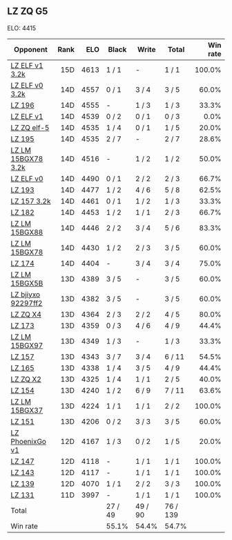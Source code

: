 ## LZ ZQ G5 ##

ELO: 4415

Opponent | Rank | ELO | Black | Write | Total | Win rate
---------|-----:|----:|-------|-------|-------|-------:
[LZ ELF v1 3.2k](LZ%20ELF%20v1%203.2k.md) | 15D | 4613 | 1 / 1 | - | 1 / 1 | 100.0%
[LZ ELF v0 3.2k](LZ%20ELF%20v0%203.2k.md) | 14D | 4557 | 0 / 1 | 3 / 4 | 3 / 5 | 60.0%
[LZ 196](LZ%20196.md) | 14D | 4555 | - | 1 / 3 | 1 / 3 | 33.3%
[LZ ELF v1](LZ%20ELF%20v1.md) | 14D | 4539 | 0 / 2 | 0 / 1 | 0 / 3 | 0.0%
[LZ ZQ elf-5](LZ%20ZQ%20elf-5.md) | 14D | 4535 | 1 / 4 | 0 / 1 | 1 / 5 | 20.0%
[LZ 195](LZ%20195.md) | 14D | 4535 | 2 / 7 | - | 2 / 7 | 28.6%
[LZ LM 15BGX78 3.2k](LZ%20LM%2015BGX78%203.2k.md) | 14D | 4516 | - | 1 / 2 | 1 / 2 | 50.0%
[LZ ELF v0](LZ%20ELF%20v0.md) | 14D | 4490 | 0 / 1 | 2 / 2 | 2 / 3 | 66.7%
[LZ 193](LZ%20193.md) | 14D | 4477 | 1 / 2 | 4 / 6 | 5 / 8 | 62.5%
[LZ 157 3.2k](LZ%20157%203.2k.md) | 14D | 4461 | 0 / 1 | 1 / 2 | 1 / 3 | 33.3%
[LZ 182](LZ%20182.md) | 14D | 4453 | 1 / 2 | 1 / 1 | 2 / 3 | 66.7%
[LZ LM 15BGX88](LZ%20LM%2015BGX88.md) | 14D | 4446 | 2 / 2 | 3 / 4 | 5 / 6 | 83.3%
[LZ LM 15BGX78](LZ%20LM%2015BGX78.md) | 14D | 4430 | 1 / 2 | 2 / 3 | 3 / 5 | 60.0%
[LZ 174](LZ%20174.md) | 14D | 4404 | - | 3 / 4 | 3 / 4 | 75.0%
[LZ LM 15BGX5B](LZ%20LM%2015BGX5B.md) | 13D | 4389 | 3 / 5 | - | 3 / 5 | 60.0%
[LZ bjiyxo 92297ff2](LZ%20bjiyxo%2092297ff2.md) | 13D | 4382 | 3 / 5 | - | 3 / 5 | 60.0%
[LZ ZQ X4](LZ%20ZQ%20X4.md) | 13D | 4364 | 2 / 3 | 2 / 2 | 4 / 5 | 80.0%
[LZ 173](LZ%20173.md) | 13D | 4359 | 0 / 3 | 4 / 6 | 4 / 9 | 44.4%
[LZ LM 15BGX97](LZ%20LM%2015BGX97.md) | 13D | 4349 | 1 / 3 | - | 1 / 3 | 33.3%
[LZ 157](LZ%20157.md) | 13D | 4343 | 3 / 7 | 3 / 4 | 6 / 11 | 54.5%
[LZ 165](LZ%20165.md) | 13D | 4338 | 1 / 4 | 3 / 5 | 4 / 9 | 44.4%
[LZ ZQ X2](LZ%20ZQ%20X2.md) | 13D | 4325 | 1 / 4 | 1 / 1 | 2 / 5 | 40.0%
[LZ 154](LZ%20154.md) | 13D | 4240 | 1 / 2 | 6 / 9 | 7 / 11 | 63.6%
[LZ LM 15BGX37](LZ%20LM%2015BGX37.md) | 13D | 4224 | 1 / 1 | 1 / 1 | 2 / 2 | 100.0%
[LZ 151](LZ%20151.md) | 13D | 4206 | 0 / 2 | 3 / 3 | 3 / 5 | 60.0%
[LZ PhoenixGo v1](LZ%20PhoenixGo%20v1.md) | 12D | 4167 | 1 / 3 | 0 / 2 | 1 / 5 | 20.0%
[LZ 147](LZ%20147.md) | 12D | 4118 | - | 1 / 1 | 1 / 1 | 100.0%
[LZ 143](LZ%20143.md) | 12D | 4117 | - | 1 / 1 | 1 / 1 | 100.0%
[LZ 139](LZ%20139.md) | 12D | 4070 | 1 / 1 | 2 / 2 | 3 / 3 | 100.0%
[LZ 131](LZ%20131.md) | 11D | 3997 | - | 1 / 1 | 1 / 1 | 100.0%
Total | | | 27 / 49 | 49 / 90 | 76 / 139 | 
Win rate| | | 55.1% | 54.4% | 54.7% | 
